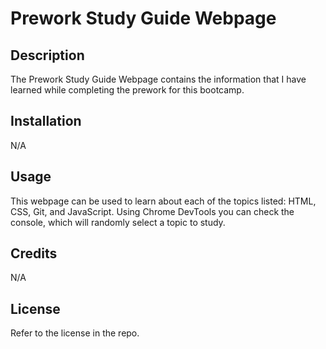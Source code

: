 # Prework Study Guide Webpage

## Description

The Prework Study Guide Webpage contains the information that I have learned while completing the prework for this bootcamp.

## Installation

N/A

## Usage

This webpage can be used to learn about each of the topics listed: HTML, CSS, Git, and JavaScript. Using Chrome DevTools you can check the console, which will randomly select a topic to study.

## Credits

N/A

## License

Refer to the license in the repo.